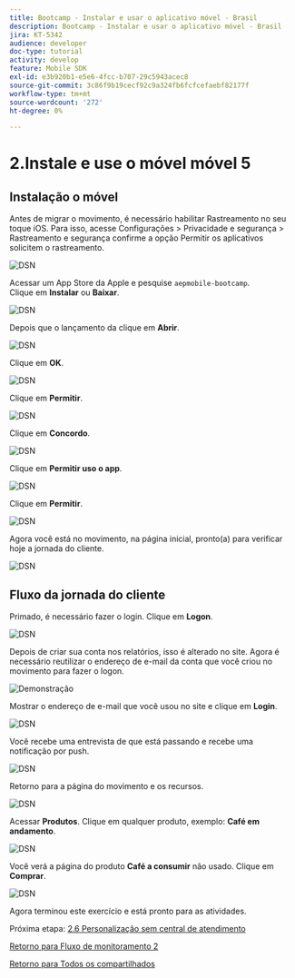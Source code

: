 ```yaml
---
title: Bootcamp - Instalar e usar o aplicativo móvel - Brasil
description: Bootcamp - Instalar e usar o aplicativo móvel - Brasil
jira: KT-5342
audience: developer
doc-type: tutorial
activity: develop
feature: Mobile SDK
exl-id: e3b920b1-e5e6-4fcc-b707-29c5943acec8
source-git-commit: 3c86f9b19cecf92c9a324fb6fcfcefaebf82177f
workflow-type: tm+mt
source-wordcount: '272'
ht-degree: 0%

---
```


# 2.Instale e use o móvel móvel 5


## Instalação o móvel

Antes de migrar o movimento, é necessário habilitar Rastreamento no seu toque iOS. Para isso, acesse Configurações > Privacidade e segurança > Rastreamento e segurança confirme a opção Permitir os aplicativos solicitem o rastreamento.

![DSN](./../uc3/images/app4.png)

Acessar um App Store da Apple e pesquise `aepmobile-bootcamp`.\
Clique em **Instalar** ou **Baixar**.

![DSN](./../uc3/images/app1.png)

Depois que o lançamento da clique em **Abrir**.

![DSN](./../uc3/images/app2.png)

Clique em **OK**.

![DSN](./../uc3/images/app9.png)

Clique em **Permitir**.

![DSN](./../uc3/images/app3.png)

Clique em **Concordo**.

![DSN](./../uc3/images/app7.png)

Clique em **Permitir uso o app**.

![DSN](./../uc3/images/app8.png)

Clique em **Permitir**.

![DSN](./../uc3/images/app5.png)

Agora você está no movimento, na página inicial, pronto(a) para verificar hoje a jornada do cliente.

![DSN](./../uc3/images/app12.png)

## Fluxo da jornada do cliente

Primado, é necessário fazer o login. Clique em **Logon**.

![DSN](./../uc3/images/app13.png)

Depois de criar sua conta nos relatórios, isso é alterado no site. Agora é necessário reutilizar o endereço de e-mail da conta que você criou no movimento para fazer o logon.

![Demonstração](./../uc3/images/pv1.png)

Mostrar o endereço de e-mail que você usou no site e clique em **Login**.

![DSN](./../uc3/images/app14.png)

Você recebe uma entrevista de que está passando e recebe uma notificação por push.

![DSN](./../uc3/images/app15.png)

Retorno para a página do movimento e os recursos.

![DSN](./../uc3/images/app17.png)

Acessar **Produtos**. Clique em qualquer produto, exemplo: **Café em andamento**.

![DSN](./images/app19.png)

Você verá a página do produto **Café a consumir** não usado. Clique em **Comprar**.

![DSN](./images/app20.png)

Agora terminou este exercício e está pronto para as atividades.

Próxima etapa: [ 2.6 Personalização sem central de atendimento](./ex6.md)

[Retorno para Fluxo de monitoramento 2](./uc2.md)

[Retorno para Todos os compartilhados](../../overview.md)
